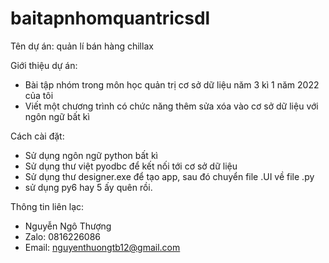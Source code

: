 # baitapnhomquantricsdl

Tên dự án: quản lí bán hàng chillax

Giới thiệu dự án:
- Bài tập nhóm trong môn học quản trị cơ sở dữ liệu năm 3 kì 1 năm 2022 của tôi
- Viết một chương trình có chức năng thêm sửa xóa vào cơ sở dữ liệu với ngôn ngữ bất kì

Cách cài đặt:
- Sử dụng ngôn ngữ python bất kì
- Sử dụng thư việt pyodbc để kết nối tới cơ sở dữ liệu
- Sử dụng thư designer.exe để tạo app, sau đó chuyển file .UI về file .py
- sử dụng py6 hay 5 ấy quên rồi.

Thông tin liên lạc:
- Nguyễn Ngô Thượng
- Zalo: 0816226086
- Email: nguyenthuongtb12@gmail.com
